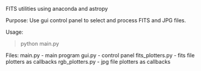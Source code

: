 FITS utilities using anaconda and astropy

Purpose:
Use gui control panel to select and process FITS and JPG files.

Usage:
> python main.py

Files:
main.py - main program
gui.py - control panel
fits_plotters.py - fits file plotters as callbacks
rgb_plotters.py - jpg file plotters as callbacks
